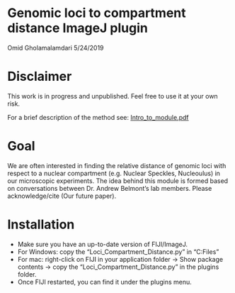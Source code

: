 Genomic loci to compartment distance ImageJ plugin
================
Omid Gholamalamdari
5/24/2019

# Disclaimer

This work is in progress and unpublished. Feel free to use it at your
own risk.

For a brief description of the method see:
[Intro\_to\_module.pdf](https://github.com/omidalam/compartment_dist/blob/master/Intro_to_module.pdf)

# Goal

We are often interested in finding the relative distance of genomic loci
with respect to a nuclear compartment (e.g. Nuclear Speckles,
Nucleoulus) in our microscopic experiments. The idea behind this module
is formed based on conversations between Dr. Andrew Belmont’s lab
members. Please acknowledge/cite (Our future paper).

# Installation

  - Make sure you have an up-to-date version of FIJI/ImageJ.
  - For Windows: copy the “Loci\_Compartment\_Distance.py” in “C:Files”
  - For mac: right-click on FIJI in your application folder -\> Show
    package contents -\> copy the “Loci\_Compartment\_Distance.py” in
    the plugins folder.
  - Once FIJI restarted, you can find it under the plugins menu.
